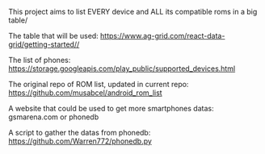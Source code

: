 This project aims to list EVERY device and ALL its compatible roms in a big table/

The table that will be used: https://www.ag-grid.com/react-data-grid/getting-started//

The list of phones: https://storage.googleapis.com/play_public/supported_devices.html

The original repo of ROM list, updated in current repo: https://github.com/musabcel/android_rom_list

A website that could be used to get more smartphones datas: gsmarena.com or phonedb

A script to gather the datas from phonedb: https://github.com/Warren772/phonedb.py
